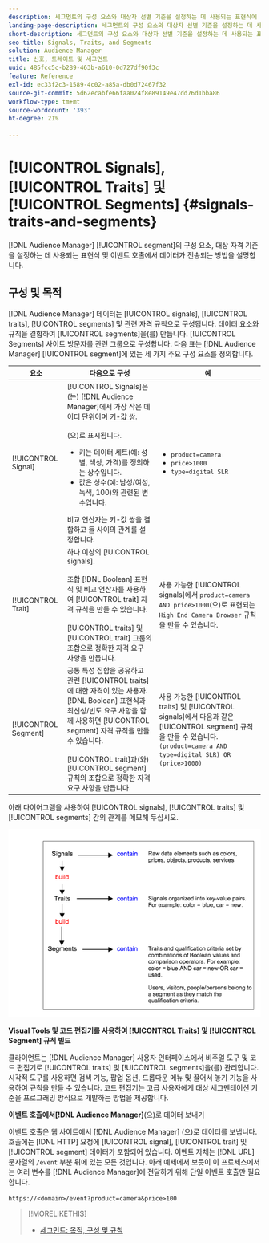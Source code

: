 ```yaml
---
description: 세그먼트의 구성 요소와 대상자 선별 기준을 설정하는 데 사용되는 표현식에 대해 알아봅니다. 또한 데이터가 전송되는 방식에 대한 정보를 살펴보십시오.
landing-page-description: 세그먼트의 구성 요소와 대상자 선별 기준을 설정하는 데 사용되는 표현식에 대해 알아봅니다. 또한 데이터가 전송되는 방식에 대한 정보를 살펴보십시오.
short-description: 세그먼트의 구성 요소와 대상자 선별 기준을 설정하는 데 사용되는 표현식에 대해 알아봅니다. 또한 데이터가 전송되는 방식에 대한 정보를 살펴보십시오.
seo-title: Signals, Traits, and Segments
solution: Audience Manager
title: 신호, 트레이트 및 세그먼트
uuid: 485fcc5c-b289-463b-a610-0d727df90f3c
feature: Reference
exl-id: ec33f2c3-1589-4c02-a85a-db0d72467f32
source-git-commit: 5d62ecabfe66faa024f8e89149e47dd76d1bba86
workflow-type: tm+mt
source-wordcount: '393'
ht-degree: 21%

---
```


# [!UICONTROL Signals], [!UICONTROL Traits] 및 [!UICONTROL Segments] {#signals-traits-and-segments}

[!DNL Audience Manager] [!UICONTROL segment]의 구성 요소, 대상 자격 기준을 설정하는 데 사용되는 표현식 및 이벤트 호출에서 데이터가 전송되는 방법을 설명합니다.

## 구성 및 목적

[!DNL Audience Manager] 데이터는 [!UICONTROL signals], [!UICONTROL traits], [!UICONTROL segments] 및 관련 자격 규칙으로 구성됩니다. 데이터 요소와 규칙을 결합하여 [!UICONTROL segments]을(를) 만듭니다. [!UICONTROL Segments] 사이트 방문자를 관련 그룹으로 구성합니다. 다음 표는 [!DNL Audience Manager] [!UICONTROL segment]에 있는 세 가지 주요 구성 요소를 정의합니다.

| 요소 | 다음으로 구성 | 예 |
|---|---|---|
| [!UICONTROL Signal] | [!UICONTROL Signals]은(는) [!DNL Audience Manager]에서 가장 작은 데이터 단위이며 [키-값 쌍](../reference/key-value-pairs-explained.md).<br><br>(으)로 표시됩니다.<ul><li>키는 데이터 세트(예: 성별, 색상, 가격)를 정의하는 상수입니다.</li><li>값은 상수(예: 남성/여성, 녹색, 100)와 관련된 변수입니다.</li></ul>비교 연산자는 키-값 쌍을 결합하고 둘 사이의 관계를 설정합니다. | <ul><li>`product=camera`</li><li>`price>1000`</li><li>`type=digital SLR`</li></ul> |
| [!UICONTROL Trait] | 하나 이상의 [!UICONTROL signals].<br><br> 조합 [!DNL Boolean] 표현식 및 비교 연산자를 사용하여 [!UICONTROL trait] 자격 규칙을 만들 수 있습니다. <br><br>[!UICONTROL traits] 및 [!UICONTROL trait] 그룹의 조합으로 정확한 자격 요구 사항을 만듭니다. | 사용 가능한 [!UICONTROL signals]에서 `product=camera AND price>1000`(으)로 표현되는 `High End Camera Browser` 규칙을 만들 수 있습니다. |
| [!UICONTROL Segment] | 공통 특성 집합을 공유하고 관련 [!UICONTROL traits]에 대한 자격이 있는 사용자. [!DNL Boolean] 표현식과 최신성/빈도 요구 사항을 함께 사용하면 [!UICONTROL segment] 자격 규칙을 만들 수 있습니다.<br><br> [!UICONTROL trait]과(와) [!UICONTROL segment] 규칙의 조합으로 정확한 자격 요구 사항을 만듭니다. | 사용 가능한 [!UICONTROL traits] 및 [!UICONTROL signals]에서 다음과 같은 [!UICONTROL segment] 규칙을 만들 수 있습니다.`(product=camera AND type=digital SLR) OR (price>1000)` |

아래 다이어그램을 사용하여 [!UICONTROL signals], [!UICONTROL traits] 및 [!UICONTROL segments] 간의 관계를 메모해 두십시오.

![](assets/signals-traits-segments.png)

**Visual Tools 및 코드 편집기를 사용하여 [!UICONTROL Traits] 및 [!UICONTROL Segment] 규칙 빌드**

클라이언트는 [!DNL Audience Manager] 사용자 인터페이스에서 비주얼 도구 및 코드 편집기로 [!UICONTROL traits] 및 [!UICONTROL segments]을(를) 관리합니다. 시각적 도구를 사용하면 검색 기능, 팝업 옵션, 드롭다운 메뉴 및 끌어서 놓기 기능을 사용하여 규칙을 만들 수 있습니다. 코드 편집기는 고급 사용자에게 대상 세그멘테이션 기준을 프로그래밍 방식으로 개발하는 방법을 제공합니다.

**이벤트 호출에서[!DNL Audience Manager]**(으)로 데이터 보내기

이벤트 호출은 웹 사이트에서 [!DNL Audience Manager] (으)로 데이터를 보냅니다. 호출에는 [!DNL HTTP] 요청에 [!UICONTROL signal], [!UICONTROL trait] 및 [!UICONTROL segment] 데이터가 포함되어 있습니다. 이벤트 자체는 [!DNL URL] 문자열의 `/event` 부분 뒤에 있는 모든 것입니다. 아래 예제에서 보듯이 이 프로세스에서는 여러 변수를 [!DNL Audience Manager]에 전달하기 위해 단일 이벤트 호출만 필요합니다.

`https://<domain>/event?product=camera&price>100`

>[!MORELIKETHIS]
>
>* [세그먼트: 목적, 구성 및 규칙](../features/segments/segments-purpose.md)
